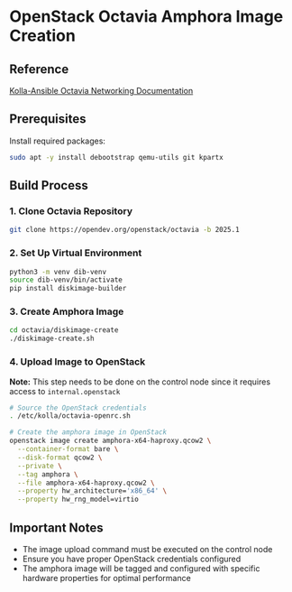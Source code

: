 # OpenStack Octavia Amphora Image Creation

## Reference
[Kolla-Ansible Octavia Networking Documentation](https://docs.openstack.org/kolla-ansible/latest/reference/networking/octavia.html)

## Prerequisites

Install required packages:
```bash
sudo apt -y install debootstrap qemu-utils git kpartx
```

## Build Process

### 1. Clone Octavia Repository
```bash
git clone https://opendev.org/openstack/octavia -b 2025.1
```

### 2. Set Up Virtual Environment
```bash
python3 -m venv dib-venv
source dib-venv/bin/activate
pip install diskimage-builder
```

### 3. Create Amphora Image
```bash
cd octavia/diskimage-create
./diskimage-create.sh
```

### 4. Upload Image to OpenStack
**Note:** This step needs to be done on the control node since it requires access to `internal.openstack`

```bash
# Source the OpenStack credentials
. /etc/kolla/octavia-openrc.sh

# Create the amphora image in OpenStack
openstack image create amphora-x64-haproxy.qcow2 \
  --container-format bare \
  --disk-format qcow2 \
  --private \
  --tag amphora \
  --file amphora-x64-haproxy.qcow2 \
  --property hw_architecture='x86_64' \
  --property hw_rng_model=virtio
```

## Important Notes

- The image upload command must be executed on the control node
- Ensure you have proper OpenStack credentials configured
- The amphora image will be tagged and configured with specific hardware properties for optimal performance

